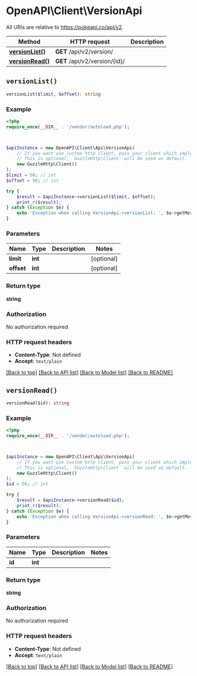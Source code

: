 # OpenAPI\Client\VersionApi

All URIs are relative to https://pokeapi.co/api/v2.

Method | HTTP request | Description
------------- | ------------- | -------------
[**versionList()**](VersionApi.md#versionList) | **GET** /api/v2/version/ | 
[**versionRead()**](VersionApi.md#versionRead) | **GET** /api/v2/version/{id}/ | 


## `versionList()`

```php
versionList($limit, $offset): string
```



### Example

```php
<?php
require_once(__DIR__ . '/vendor/autoload.php');



$apiInstance = new OpenAPI\Client\Api\VersionApi(
    // If you want use custom http client, pass your client which implements `GuzzleHttp\ClientInterface`.
    // This is optional, `GuzzleHttp\Client` will be used as default.
    new GuzzleHttp\Client()
);
$limit = 56; // int
$offset = 56; // int

try {
    $result = $apiInstance->versionList($limit, $offset);
    print_r($result);
} catch (Exception $e) {
    echo 'Exception when calling VersionApi->versionList: ', $e->getMessage(), PHP_EOL;
}
```

### Parameters

Name | Type | Description  | Notes
------------- | ------------- | ------------- | -------------
 **limit** | **int**|  | [optional]
 **offset** | **int**|  | [optional]

### Return type

**string**

### Authorization

No authorization required

### HTTP request headers

- **Content-Type**: Not defined
- **Accept**: `text/plain`

[[Back to top]](#) [[Back to API list]](../../README.md#endpoints)
[[Back to Model list]](../../README.md#models)
[[Back to README]](../../README.md)

## `versionRead()`

```php
versionRead($id): string
```



### Example

```php
<?php
require_once(__DIR__ . '/vendor/autoload.php');



$apiInstance = new OpenAPI\Client\Api\VersionApi(
    // If you want use custom http client, pass your client which implements `GuzzleHttp\ClientInterface`.
    // This is optional, `GuzzleHttp\Client` will be used as default.
    new GuzzleHttp\Client()
);
$id = 56; // int

try {
    $result = $apiInstance->versionRead($id);
    print_r($result);
} catch (Exception $e) {
    echo 'Exception when calling VersionApi->versionRead: ', $e->getMessage(), PHP_EOL;
}
```

### Parameters

Name | Type | Description  | Notes
------------- | ------------- | ------------- | -------------
 **id** | **int**|  |

### Return type

**string**

### Authorization

No authorization required

### HTTP request headers

- **Content-Type**: Not defined
- **Accept**: `text/plain`

[[Back to top]](#) [[Back to API list]](../../README.md#endpoints)
[[Back to Model list]](../../README.md#models)
[[Back to README]](../../README.md)

